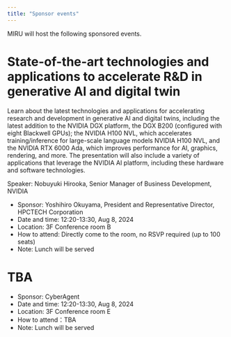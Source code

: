 ```yaml
---
title: "Sponsor events"
---
```


MIRU will host the following sponsored events.

# State-of-the-art technologies and applications to accelerate R&D in generative AI and digital twin

Learn about the latest technologies and applications for accelerating research and development in generative AI and digital twins, including the latest addition to the NVIDIA DGX platform, the DGX B200 (configured with eight Blackwell GPUs); the NVIDIA H100 NVL, which accelerates training/inference for large-scale language models NVIDIA H100 NVL, and the NVIDIA RTX 6000 Ada, which improves performance for AI, graphics, rendering, and more. The presentation will also include a variety of applications that leverage the NVIDIA AI platform, including these hardware and software technologies.

Speaker: Nobuyuki Hirooka, Senior Manager of Business Development, NVIDIA

- Sponsor: Yoshihiro Okuyama, President and Representative Director, HPCTECH Corporation
- Date and time: 12:20-13:30, Aug 8, 2024
- Location: 3F Conference room B
- How to attend: Directly come to the room, no RSVP required (up to 100 seats)
- Note: Lunch will be served

# TBA

- Sponsor: CyberAgent
- Date and time: 12:20-13:30, Aug 8, 2024
- Location: 3F Conference room E
- How to attend：TBA
- Note: Lunch will be served
